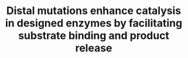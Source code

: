 ---
title: "Distal mutations enhance catalysis in designed enzymes by facilitating substrate binding and product release"
authors: "Zarific N, **Asthana P**, Doustmohammadi H, Klaus C, Sanchez J, Hunt SE, Rakotoharisoa RV, Osuna S, **Fraser JS**, Chica RA"
# journal:
biorxiv_version: "2025.02.21.639315v1"
pub_date: "2025-02-27" #Date of publication. Change from Biorxiv date to Journal date once accepted
image: "/static/img/pub/2025_zarifi.png"
# pmid: ""
# pmcid: ""
# pdf: ""
---